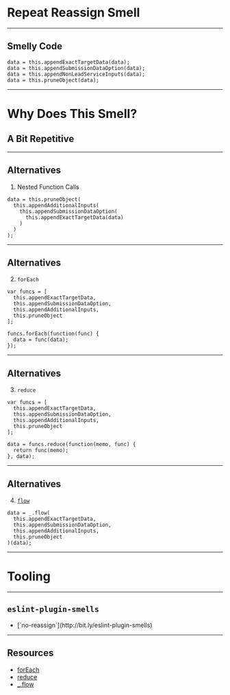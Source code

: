 # Repeat Reassign Smell
<!-- .slide: data-state="statusLint statusLint--easy statusRule statusRule--none statusSkill statusSkill--junior" -->

------

## Smelly Code
<!-- .slide: data-title="Repeat Reassign" data-state="title statusLint statusLint--easy statusRule statusRule--none statusSkill statusSkill--junior" data-background="#222" -->

<pre class="language-javascript"><code>data = this.appendExactTargetData(data);
data = this.appendSubmissionDataOption(data);
data = this.appendNonLeadServiceInputs(data);
data = this.pruneObject(data);
</code></pre>

------

# Why Does This Smell?
<!-- .slide: data-title="Switch Statement" data-state="title statusLint statusLint--easy statusRule statusRule--none statusSkill statusSkill--junior" data-background="#222" -->

## <!-- .element class="fragment" --> A Bit Repetitive

------

## Alternatives
<!-- .slide: data-title="The This Abyss" data-state="title statusLint statusLint--easy statusRule statusRule--none statusSkill statusSkill--mid statusSkill--change" data-background="#222" -->

1) Nested Function Calls

<pre class="language-javascript"><code>data = this.pruneObject(
  this.appendAdditionalInputs(
    this.appendSubmissionDataOption(
      this.appendExactTargetData(data)
    )
  )
);
</code></pre>

------

## Alternatives
<!-- .slide: data-title="The This Abyss" data-state="title statusLint statusLint--easy statusRule statusRule--none statusSkill statusSkill--mid statusSkill--change" data-background="#222" -->

2) `forEach`

<pre class="language-javascript"><code>var funcs = [
  this.appendExactTargetData,
  this.appendSubmissionDataOption,
  this.appendAdditionalInputs,
  this.pruneObject
];

funcs.forEach(function(func) {
  data = func(data);
});
</code></pre>

------

## Alternatives
<!-- .slide: data-title="The This Abyss" data-state="title statusLint statusLint--easy statusRule statusRule--none statusSkill statusSkill--mid statusSkill--change" data-background="#222" -->

3) `reduce`

<pre class="language-javascript"><code>var funcs = [
  this.appendExactTargetData,
  this.appendSubmissionDataOption,
  this.appendAdditionalInputs,
  this.pruneObject
];

data = funcs.reduce(function(memo, func) {
  return func(memo);
}, data);
</code></pre>

------

## Alternatives
<!-- .slide: data-title="The This Abyss" data-state="title statusLint statusLint--easy statusRule statusRule--none statusSkill statusSkill--mid statusSkill--change" data-background="#222" -->

4) [`flow`](https://lodash.com/docs#flow)

<pre class="language-javascript"><code>data = _.flow(
  this.appendExactTargetData,
  this.appendSubmissionDataOption,
  this.appendAdditionalInputs,
  this.pruneObject
)(data);
</code></pre>

------

# Tooling
<!-- .slide: data-title="Crisp Concatenation" data-state="title statusLint statusLint--easy statusRule statusRule--none statusSkill statusSkill--senior" data-background="#222" -->

------

## `eslint-plugin-smells`
<!-- .slide: data-title="Crisp Concatenation" data-state="title statusLint statusLint--easy statusRule statusRule--custom statusRule--change statusSkill statusSkill--senior" data-background="#222" -->

* <!-- .element: class="fragment" --> [`no-reassign`](http://bit.ly/eslint-plugin-smells)

------

## Resources
<!-- .slide: data-title="Switch Statement" data-state="title statusLint statusLint--easy statusRule statusRule--custom statusSkill statusSkill--senior" data-background="#222" -->

* [forEach](https://developer.mozilla.org/en-US/docs/Web/JavaScript/Reference/Global_Objects/Array/forEach)
* [reduce](https://developer.mozilla.org/en-US/docs/Web/JavaScript/Reference/Global_Objects/Array/Reduce)
* [_.flow](https://lodash.com/docs#flow)
